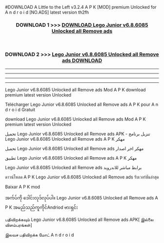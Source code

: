 #DOWNLOAD A Little to the Left v3.2.4 A P K [MOD] premium Unlocked for A n d r o i d [NO.ADS] latest version th2fh 



<div align="center">

<h3>DOWNLOAD 1 >>> <a href="https://downloadmod1.web.app/?judul=Lego Junior v6.8.6085 Unlocked all Remove ads ">DOWNLOAD Lego Junior v6.8.6085 Unlocked all Remove ads </a></h3><br>

<h3>DOWNLOAD 2 >>> <a href="https://downloadmod1.web.app/?judul=Lego Junior v6.8.6085 Unlocked all Remove ads ">Lego Junior v6.8.6085 Unlocked all Remove ads  DOWNLOAD </a></h3>

</div>


----------------------------------------------------------

----------------------------------------------------------

----------------------------------------------------------

----------------------------------------------------------


Lego Junior v6.8.6085 Unlocked all Remove ads  Mod A P K download premium latest version Unlocked

Télécharger Lego Junior v6.8.6085 Unlocked all Remove ads  A P K pour A n d r o i d Gratuit

download Lego Junior v6.8.6085 Unlocked all Remove ads  Mod A P K premium latest version Unlocked

تحميل Lego Junior v6.8.6085 Unlocked all Remove ads  APK - تنزيل برنامج Lego Junior v6.8.6085 Unlocked all Remove ads  A P K مهكر

تحميل Lego Junior v6.8.6085 Unlocked all Remove ads  مهكر اخر اصدار

تطبيق Lego Junior v6.8.6085 Unlocked all Remove ads  A P K مهكر

Lego Junior v6.8.6085 Unlocked all Remove ads  برابط مباشر للاندرويد

ดาวน์โหลด A P K Lego Junior v6.8.6085 Unlocked all Remove ads  รับเวอร์ชันล่าสุด

Baixar A P K mod

အက်ပ်ကို ဒေါင်းလုဒ်လုပ်ပါ။ Lego Junior v6.8.6085 Unlocked all Remove ads  A P K အမည်သည်ကူကိုင်Andriod ဗားရှင်း

பதிவிறக்கவும் Lego Junior v6.8.6085 Unlocked all Remove ads  APK[ இல்லை விளம்பரங்கள்] 
 
இலவச பதிவிறக்க மோட் A n d r o i d



